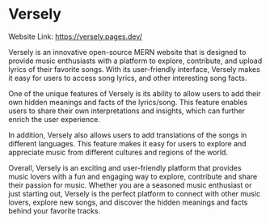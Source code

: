# Versely

Website Link: https://versely.pages.dev/

Versely is an innovative open-source MERN website that is designed to provide music enthusiasts with a platform to explore, contribute, and upload lyrics of their favorite songs. With its user-friendly interface, Versely makes it easy for users to access song lyrics, and other interesting song facts.

One of the unique features of Versely is its ability to allow users to add their own hidden meanings and facts of the lyrics/song. This feature enables users to share their own interpretations and insights, which can further enrich the user experience.

In addition, Versely also allows users to add translations of the songs in different languages. This feature makes it easy for users to explore and appreciate music from different cultures and regions of the world.

Overall, Versely is an exciting and user-friendly platform that provides music lovers with a fun and engaging way to explore, contribute and share their passion for music. Whether you are a seasoned music enthusiast or just starting out, Versely is the perfect platform to connect with other music lovers, explore new songs, and discover the hidden meanings and facts behind your favorite tracks.
